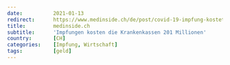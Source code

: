 ```yaml
---
date:          2021-01-13
redirect:      https://www.medinside.ch/de/post/covid-19-impfung-kostet-die-krankenkassen-250-millionen-franken
title:         medinside.ch
subtitle:      'Impfungen kosten die Krankenkassen 201 Millionen'
country:       [CH]
categories:    [Impfung, Wirtschaft]
tags:          [geld]
---
```

